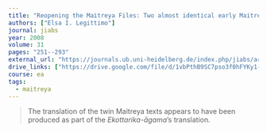 ```yaml
---
title: "Reopening the Maitreya Files: Two almost identical early Maitreya sūtra translations in the Chinese Canon"
authors: ["Elsa I. Legittimo"]
journal: jiabs
year: 2008
volume: 31
pages: "251--293"
external_url: "https://journals.ub.uni-heidelberg.de/index.php/jiabs/article/view/9004/2897/8798"
drive_links: ["https://drive.google.com/file/d/1vbPthB9SC7pso3f0hFYKy1-8QBU5wJDc/view?usp=drivesdk"]
course: ea
tags:
  - maitreya
---
```


> The translation of the twin Maitreya texts appears to have been produced as part of the *Ekottarika-āgama*’s translation.

